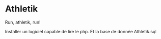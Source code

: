 # Athletik
Run, athletik, run!

Installer un logiciel capable de lire le php.
Et la base de donnée Athletik.sql
